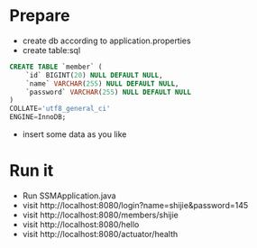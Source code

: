# Prepare
- create db according to application.properties
- create table:sql
```sql
CREATE TABLE `member` (
	`id` BIGINT(20) NULL DEFAULT NULL,
	`name` VARCHAR(255) NULL DEFAULT NULL,
	`password` VARCHAR(255) NULL DEFAULT NULL
)
COLLATE='utf8_general_ci'
ENGINE=InnoDB;
```
- insert some data as you like
# Run it
- Run SSMApplication.java
- visit http://localhost:8080/login?name=shijie&password=145
- visit http://localhost:8080/members/shijie
- visit http://localhost:8080/hello
- visit http://localhost:8080/actuator/health

